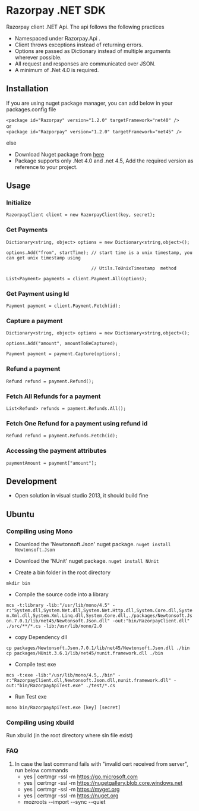 Razorpay .NET SDK
=================  
Razorpay client .NET Api. The api follows the following practices
* Namespaced under Razorpay.Api .
* Client throws exceptions instead of returning errors.
* Options are passed as Dictionary instead of multiple arguments wherever possible.
* All request and responses are communicated over JSON.
* A minimum of .Net 4.0 is required.

Installation
--------
If you are using nuget package manager, you can add below in your packages.config file 

`<package id="Razorpay" version="1.2.0" targetFramework="net40" />`  
or  
`<package id="Razporpay" version="1.2.0" targetFramework="net45" />`

else  
* Download Nuget package from [here](https://www.nuget.org/packages/Razorpay)
* Package supports only .Net 4.0 and .net 4.5, Add the required version as reference to your project.

Usage
-----
### Initialize
`RazorpayClient client = new RazorpayClient(key, secret);`

### Get Payments
`Dictionary<string, object> options = new Dictionary<string,object>();`

`options.Add("from", startTime); // start time is a unix timestamp, you can get unix timestamp using`

`                                // Utils.ToUnixTimestamp  method`

`List<Payment> payments = client.Payment.All(options);`


### Get Payment using Id
`Payment payment = client.Payment.Fetch(id);`

### Capture a payment
`Dictionary<string, object> options = new Dictionary<string,object>();`

`options.Add("amount", amountToBeCaptured); `

`Payment payment = payment.Capture(options);`

### Refund a payment
`Refund refund = payment.Refund();`

### Fetch All Refunds for a payment
`List<Refund> refunds = payment.Refunds.All();`

### Fetch One Refund for a payment using refund id
`Refund refund = payment.Refunds.Fetch(id);`

### Accessing the payment attributes
`paymentAmount = payment["amount"];`

Development
-------
* Open solution in visual studio 2013, it should build fine

Ubuntu
------

### Compiling using Mono
* Download the 'Newtonsoft.Json' nuget package.
`nuget install Newtonsoft.Json`

* Download the 'NUnit' nuget package.
`nuget install NUnit`

* Create a bin folder in the root directory

`mkdir bin`

* Compile the source code into a library  

`mcs -t:library -lib:"/usr/lib/mono/4.5" -r:"System.dll,System.Net.dll,System.Net.Http.dll,System.Core.dll,System.Xml.dll,System.Xml.Linq.dll,System.Core.dll,./packages/Newtonsoft.Json.7.0.1/lib/net45/Newtonsoft.Json.dll" -out:"bin/RazorpayClient.dll" ./src/**/*.cs -lib:/usr/lib/mono/2.0`

* copy Dependency dll

`cp packages/Newtonsoft.Json.7.0.1/lib/net45/Newtonsoft.Json.dll ./bin`
`cp packages/NUnit.3.6.1/lib/net45/nunit.framework.dll ./bin`

* Compile test exe

`mcs -t:exe -lib:"/usr/lib/mono/4.5,./bin" -r:"RazorpayClient.dll,Newtonsoft.Json.dll,nunit.framework.dll" -out:"bin/RazorpayApiTest.exe" ./test/*.cs`

* Run Test exe  

`mono bin/RazorpayApiTest.exe [key] [secret]`


### Compiling using xbuild
Run xbuild (in the root directory where sln file exist)


### FAQ 

1. In case the last command fails with "invalid cert received from server", run below commands
    * yes | certmgr -ssl -m https://go.microsoft.com
    * yes | certmgr -ssl -m https://nugetgallery.blob.core.windows.net
    * yes | certmgr -ssl -m https://myget.org
    * yes | certmgr -ssl -m https://nuget.org
    * mozroots --import --sync --quiet

